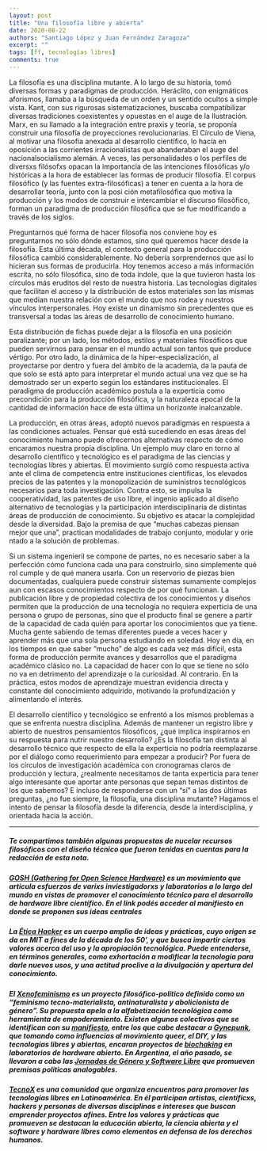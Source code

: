 ```yaml
---
layout: post
title: "Una filosofía libre y abierta"
date: 2020-08-22
authors: "Santiago López y Juan Fernández Zaragoza"
excerpt: ""
tags: [ff, tecnologías libres]
comments: true
---
```


La filosofía es una disciplina mutante. A lo largo de su historia, tomó diversas formas y paradigmas de producción. Heráclito, con enigmáticos aforismos, llamaba a la búsqueda de un orden y un sentido ocultos a simple vista. Kant, con sus rigurosas sistematizaciones, buscaba compatibilizar diversas tradiciones coexistentes y opuestas en el auge de la Ilustración. Marx, en su llamado a la integración entre praxis y teoría, se proponía construir una filosofía de proyecciones revolucionarias. El Círculo de Viena, al motivar una filosofía anexada al desarrollo científico, lo hacía en oposición a las corrientes irracionalistas que abanderaban el auge del nacionalsocialismo alemán. A veces, las personalidades o los perfiles de diversxs filósofxs opacan la importancia de las intenciones filosóficas y/o históricas a la hora de establecer las formas de producir filosofía. El corpus filosófico (y las fuentes extra-filosóficas) a tener en cuenta a la hora de desarrollar teoría, junto con la posi
ción metafilosófica que motiva la producción y los modos de construir e intercambiar el discurso filosófico, forman un paradigma de producción filosófica que se fue modificando a través de los siglos.

Preguntarnos qué forma de hacer filosofía nos conviene hoy es preguntarnos no sólo dónde estamos, sino qué queremos hacer desde la filosofía. Esta última década, el contexto general para la producción filosófica cambió considerablemente. No debería sorprendernos que así lo hicieran sus formas de producirla. Hoy tenemos acceso a más información escrita, no sólo filosófica, sino de toda índole, que la que tuvieron hasta los círculos más eruditos del resto de nuestra historia. Las tecnologías digitales que facilitan el acceso y la distribución de estos materiales son las mismas que median nuestra relación con el mundo que nos rodea y nuestros vínculos interpersonales. Hoy existe un dinamismo sin precedentes que es transversal a todas las áreas de desarrollo de conocimiento humano.

Esta distribución de fichas puede dejar a la filosofía en una posición paralizante; por un lado, los métodos, estilos y materiales filosóficos que pueden servirnos para pensar en el mundo actual son tantos que produce vértigo. Por otro lado, la dinámica de la hiper-especialización, al proyectarse por dentro y fuera del ámbito de la academia, da la pauta de que solo se está apto para interpretar el mundo actual una vez que se ha demostrado ser un experto según los estándares institucionales. El paradigma de producción académico postula a la experticia como precondición para la producción filosófica, y la naturaleza epocal de la cantidad de información hace de esta última un horizonte inalcanzable.

La producción, en otras áreas, adoptó nuevos paradigmas en respuesta a las condiciones actuales. Pensar qué está sucediendo en esas áreas del conocimiento humano puede ofrecernos alternativas respecto de cómo encaramos nuestra propia disciplina. Un ejemplo muy claro en torno al desarrollo científico y tecnológico es el paradigma de las ciencias y tecnologías libres y abiertas. El movimiento surgió como respuesta activa ante el clima de competencia entre instituciones científicas, los elevados precios de las patentes y la monopolización de suministros tecnológicos necesarios para toda investigación. Contra esto, se impulsa la cooperatividad, las patentes de uso libre, el ingenio aplicado al diseño alternativo de tecnologías y la participación interdisciplinaria de distintas áreas de producción de conocimiento. Su objetivo es atacar la complejidad desde la diversidad. Bajo la premisa de que “muchas cabezas piensan mejor que una”, practican modalidades de trabajo conjunto, modular y orie
ntado a la solución de problemas.

Si un sistema ingenieril se compone de partes, no es necesario saber a la perfección cómo funciona cada una para construirlo, sino simplemente qué rol cumple y de qué manera usarla. Con un reservorio de piezas bien documentadas, cualquiera puede construir sistemas sumamente complejos aun con escasos conocimientos respecto de por qué funcionan. La publicación libre y de propiedad colectiva de los conocimientos y diseños permiten que la producción de una tecnología no requiera experticia de una persona o grupo de personas, sino que el producto final se genere a partir de la capacidad de cada quién para aportar los conocimientos que ya tiene. Mucha gente sabiendo de temas diferentes puede a veces hacer y aprender más que una sola persona estudiando en soledad. Hoy en día, en los tiempos en que saber “mucho” de algo es cada vez más difícil, esta forma de producción permite avances y desarrollos que el paradigma académico clásico no. La capacidad de hacer con lo que se tiene no sólo no va en
detrimento del aprendizaje o la curiosidad. Al contrario. En la práctica, estos modos de aprendizaje muestran evidencia directa y constante del conocimiento adquirido, motivando la profundización y alimentando el interés.

El desarrollo científico y tecnológico se enfrentó a los mismos problemas a que se enfrenta nuestra disciplina. Además de mantener un registro libre y abierto de nuestros pensamientos filosóficos, ¿qué implica inspirarnos en su respuesta para nutrir nuestro desarrollo? ¿Es la filosofía tan distinta al desarrollo técnico que respecto de ella la experticia no podría reemplazarse por el diálogo como requerimiento para empezar a producir? Por fuera de los círculos de investigación académica con cronogramas claros de producción y lectura, ¿realmente necesitamos de tanta experticia para tener algo interesante que aportar ante personas que sepan temas distintos de los que sabemos? E incluso de responderse con un “sí” a las dos últimas preguntas, ¿no fue siempre, la filosofía, una disciplina mutante? Hagamos el intento de pensar la filosofía desde la diferencia, desde la interdisciplina, y orientada hacia la acción.

---
##### Te compartimos también algunas propuestas de nucelar recursos filosóficos con el diseño técnico que fueron tenidas en cuentas para la redacción de esta nota.

##### [GOSH (Gathering for Open Science Hardware)](http://openhardware.science/) es un movimiento que articula esfuerzos de varixs inviestigadorxs y laboratorios a lo largo del mundo en vistas de promover el conocimiento técnico para el desarrollo de hardware libre científico. En el link podés acceder al manifiesto en donde se proponen sus ideas centrales

##### La [Ética Hacker](https://es.wikipedia.org/wiki/%C3%89tica_hacker) es un cuerpo amplio de ideas y prácticas, cuyo origen se da en MIT a fines de la década de los 50’, y que busca impartir ciertos valores acerca del uso y la apropiación tecnológica. Puede entenderse, en términos generales, como exhortación a modificar la tecnología para darle nuevos usos, y una actitud proclive a la divulgación y apertura del conocimiento.

##### El [Xenofeminismo](https://cajanegraeditora.com.ar/libros/xenofeminismo/) es un proyecto filosófico-político definido como un “feminismo tecno-materialista, antinaturalista y abolicionista de género”. Su propuesta apela a la alfabetización tecnológica como herramienta de empoderamiento. Existen algunos colectivos que se identifican con su [manifiesto](http://www.laboriacuboniks.net/20150903-xf_layout_web_ES.pdf), entre los que cabe destacar a [Gynepunk](https://gynepunk.hotglue.me/), que tomando como influencias al movimiento queer, el DIY, y las tecnologías libres y abiertas, encaran proyectos de [biochaking](https://es.wikipedia.org/wiki/Biolog%C3%ADa_DIY) en laboratorios de hardware abierto. En Argentina, el año pasado, se llevaron a cabo las [Jornadas de Género y Software Libre](http://elplanc.net/genero-software-libre/) que promueven premisas políticas analogables.

##### [TecnoX](https://tecnox.org/) es una comunidad que organiza encuentros para promover las tecnologías libres en Latinoamérica. En él participan artistas, científicxs, hackers y personas de diversas disciplinas e intereses que buscan emprender proyectos afines. Entre los valores y prácticas que promueven se destacan la educación abierta, la ciencia abierta y el software y hardware libres como elementos en defensa de los derechos humanos.